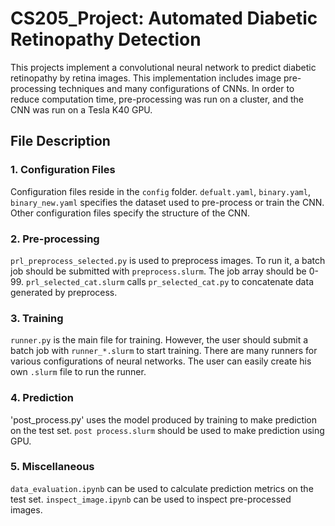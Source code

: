 # CS205_Project: Automated Diabetic Retinopathy Detection

This projects implement a convolutional neural network to predict diabetic retinopathy by retina images. This implementation includes image pre-processing techniques and many configurations of CNNs. In order to reduce computation time, pre-processing was run on a cluster, and the CNN was run on a Tesla K40 GPU. 

## File Description

### 1. Configuration Files

Configuration files reside in the `config` folder. `defualt.yaml`, `binary.yaml`, `binary_new.yaml` specifies the dataset used to pre-process or train the CNN. Other configuration files specify the structure of the CNN.

### 2. Pre-processing

`prl_preprocess_selected.py` is used to preprocess images. To run it, a batch job should be submitted with `preprocess.slurm`. The job array should be 0-99. `prl_selected_cat.slurm` calls `pr_selected_cat.py` to concatenate data generated by preprocess. 

### 3. Training

`runner.py` is the main file for training. However, the user should submit a batch job with `runner_*.slurm` to start training. There are many runners for various configurations of neural networks. The user can easily create his own `.slurm` file to run the runner. 

### 4. Prediction

'post_process.py' uses the model produced by training to make prediction on the test set. `post process.slurm` should be used to make prediction using GPU.

### 5. Miscellaneous

`data_evaluation.ipynb` can be used to calculate prediction metrics on the test set. `inspect_image.ipynb` can be used to inspect pre-processed images. 